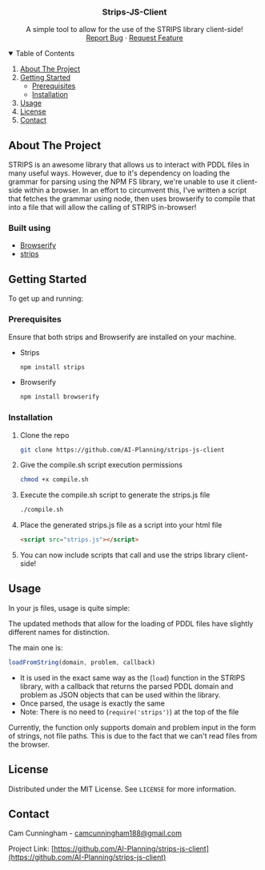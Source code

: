 
<p align="center">
  <h3 align="center">Strips-JS-Client</h3>

  <p align="center">
    A simple tool to allow for the use of the STRIPS library client-side!
    <br />
    <a href="https://github.com/AI-Planning/strips-js-client/issues">Report Bug</a>
    ·
    <a href="https://github.com/AI-Planning/strips-js-client/issues">Request Feature</a>
  </p>
</p>



<!-- TABLE OF CONTENTS -->
<details open="open">
  <summary>Table of Contents</summary>
  <ol>
    <li>
      <a href="#about-the-project">About The Project</a>
    </li>
    <li>
      <a href="#getting-started">Getting Started</a>
      <ul>
        <li><a href="#prerequisites">Prerequisites</a></li>
        <li><a href="#installation">Installation</a></li>
      </ul>
    </li>
    <li><a href="#usage">Usage</a></li>
    <li><a href="#license">License</a></li>
    <li><a href="#contact">Contact</a></li>
  </ol>
</details>



<!-- ABOUT THE PROJECT -->
## About The Project

STRIPS is an awesome library that allows us to interact with PDDL files in many useful ways. However, due to it's dependency on loading the grammar for parsing using the NPM FS library, we're unable to use it client-side within a browser. In an effort to circumvent this, I've written a script that fetches the grammar using node, then uses browserify to compile that into a file that will allow the calling of STRIPS in-browser!

### Built using
* [Browserify](http://browserify.org/)
* [strips](https://github.com/primaryobjects/strips)

<!-- GETTING STARTED -->
## Getting Started

To get up and running:

### Prerequisites

Ensure that both strips and Browserify are installed on your machine.
* Strips
  ```sh
  npm install strips
  ```

* Browserify
  ```sh
  npm install browserify
  ```

### Installation

1. Clone the repo
   ```sh
   git clone https://github.com/AI-Planning/strips-js-client
   ```
2. Give the compile.sh script execution permissions 
   ```sh
   chmod +x compile.sh
   ```
3. Execute the compile.sh script to generate the strips.js file
   ```sh
   ./compile.sh
   ```
4. Place the generated strips.js file as a script into your html file
   ```html
   <script src="strips.js"></script>
   ```
5. You can now include scripts that call and use the strips library      client-side!

<!-- USAGE -->
## Usage
In your js files, usage is quite simple:

The updated methods that allow for the loading of PDDL files have slightly different names for distinction.

The main one is: 
```js
loadFromString(domain, problem, callback)
```
* It is used in the exact same way as the (`load`) function in the STRIPS library, with a callback that returns the parsed PDDL domain and problem as JSON objects that can be used within the library. 
* Once parsed, the usage is exactly the same
* Note: There is no need to (`require('strips')`) at the top of the file

Currently, the function only supports domain and problem input in the form of strings, not file paths. This is due to the fact that we can't read files from the browser.

<!-- LICENSE -->
## License

Distributed under the MIT License. See `LICENSE` for more information.



<!-- CONTACT -->
## Contact

Cam Cunningham - camcunningham188@gmail.com

Project Link: [https://github.com/AI-Planning/strips-js-client](https://github.com/AI-Planning/strips-js-client)


<!-- MARKDOWN LINKS & IMAGES -->
<!-- https://www.markdownguide.org/basic-syntax/#reference-style-links -->
[contributors-shield]: https://img.shields.io/github/contributors/othneildrew/Best-README-Template.svg?style=for-the-badge
[contributors-url]: https://github.com/othneildrew/Best-README-Template/graphs/contributors
[forks-shield]: https://img.shields.io/github/forks/othneildrew/Best-README-Template.svg?style=for-the-badge
[forks-url]: https://github.com/othneildrew/Best-README-Template/network/members
[stars-shield]: https://img.shields.io/github/stars/othneildrew/Best-README-Template.svg?style=for-the-badge
[stars-url]: https://github.com/othneildrew/Best-README-Template/stargazers
[issues-shield]: https://img.shields.io/github/issues/othneildrew/Best-README-Template.svg?style=for-the-badge
[issues-url]: https://github.com/othneildrew/Best-README-Template/issues
[license-shield]: https://img.shields.io/github/license/othneildrew/Best-README-Template.svg?style=for-the-badge
[license-url]: https://github.com/othneildrew/Best-README-Template/blob/master/LICENSE.txt
[linkedin-shield]: https://img.shields.io/badge/-LinkedIn-black.svg?style=for-the-badge&logo=linkedin&colorB=555
[linkedin-url]: https://linkedin.com/in/othneildrew
[product-screenshot]: images/screenshot.png
